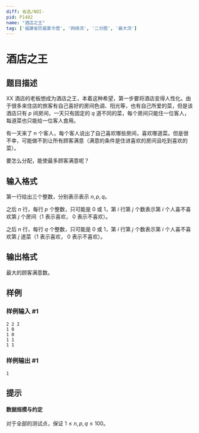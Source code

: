 ```yaml
---
diff: 省选/NOI-
pid: P1402
name: "酒店之王"
tag: ['福建省历届夏令营', '网络流', '二分图', '最大流']
---
```

# 酒店之王
## 题目描述

XX 酒店的老板想成为酒店之王，本着这种希望，第一步要将酒店变得人性化。由于很多来住店的旅客有自己喜好的房间色调、阳光等，也有自己所爱的菜，但是该酒店只有 $p$ 间房间，一天只有固定的 $q$ 道不同的菜，每个房间只能住一位客人，每道菜也只能给一位客人食用。

有一天来了 $n$ 个客人，每个客人说出了自己喜欢哪些房间，喜欢哪道菜。但是很不幸，可能做不到让所有顾客满意（满意的条件是住进喜欢的房间且吃到喜欢的菜）。

要怎么分配，能使最多顾客满意呢？
## 输入格式

第一行给出三个整数，分别表示表示 $n,p,q$。

之后 $n$ 行，每行 $p$ 个整数，只可能是 $0$ 或 $1$，第 $i$ 行第 $j$ 个数表示第 $i$ 个人喜不喜欢第 $j$ 个房间（$1$ 表示喜欢， $0$ 表示不喜欢）。

之后 $n$ 行，每行 $q$ 个整数，只可能是 $0$ 或 $1$，第 $i$ 行第 $j$ 个数表示第 $i$ 个人喜不喜欢第 $j$ 道菜（$1$ 表示喜欢， $0$ 表示不喜欢）。
## 输出格式

最大的顾客满意数。


## 样例

### 样例输入 #1
```
2 2 2
1 0
1 0
1 1
1 1

```
### 样例输出 #1
```
1
```
## 提示

#### 数据规模与约定

对于全部的测试点，保证 $1 \leq n,p,q \leq 100$。

